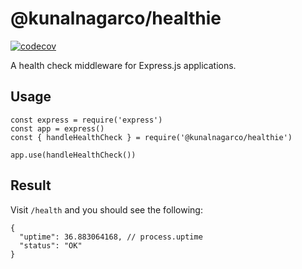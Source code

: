 # @kunalnagarco/healthie

[![codecov](https://codecov.io/gh/kunalnagar/healthie/branch/master/graph/badge.svg?token=J3NbY7brTh)](https://codecov.io/gh/kunalnagar/healthie)

A health check middleware for Express.js applications.

## Usage

```
const express = require('express')
const app = express()
const { handleHealthCheck } = require('@kunalnagarco/healthie')

app.use(handleHealthCheck())
```

## Result

Visit `/health` and you should see the following:

```
{
  "uptime": 36.883064168, // process.uptime
  "status": "OK"
}
```
